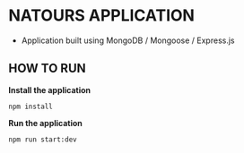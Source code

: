 # NATOURS APPLICATION 
- Application built using MongoDB / Mongoose / Express.js 

## HOW TO RUN 

**Install the application**
```
npm install 
```

**Run the application**
```
npm run start:dev
```